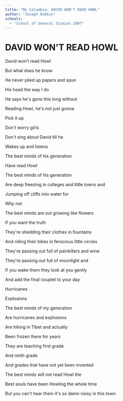 ```yaml
---
title: "My Columbia: DAVID WON'T READ HOWL"
author: "Joseph Dobkin"
schools:
  - "School of General Studies 2007"
---
```


# DAVID WON'T READ HOWL

David won't read Howl

But what does he know

He never piled up papers and spun

His head the way I do

He says he's gone this long without

Reading Howl, he's not just gonna

Pick it up

Don't worry girls

Don't sing about David till he

Wakes up and listens

The best minds of his generation

Have read Howl

The best minds of his generation

Are deep freezing in colleges and little towns and

Jumping off cliffs into water for

Why not

The best minds are out growing like flowers

If you want the truth

They're shedding their clothes in fountains

And riding their bikes in ferocious little circles

They're passing out full of painkillers and wine

They're passing out full of moonlight and

If you wake them they look at you gently

And add the final couplet to your day

Hurricanes

Explosions

The best minds of my generation

Are hurricanes and explosions

Are hiking in Tibet and actually

Been frozen there for years

They are teaching first grade

And ninth grade

And grades that have not yet been invented

The best minds will not read Howl the

Best souls have been Howling the whole time

But you can't hear them it's so damn noisy in this town

